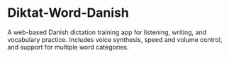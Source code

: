 # Diktat-Word-Danish
A web-based Danish dictation training app for listening, writing, and vocabulary practice. Includes voice synthesis, speed and volume control, and support for multiple word categories.

